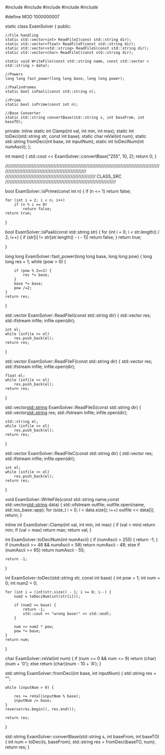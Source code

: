 #include <iostream>
#include <vector>
#include <string>
#include <sstream>
#include <fstream>

#define MOD 1000000007

static class ExamSolver
{
public:

	//File handling
	static std::vector<int> ReadFileI(const std::string dir);
	static std::vector<float> ReadFileF(const std::string dir);
	static std::vector<std::string> ReadFileS(const std::string dir);
	static std::vector<char> ReadFileC(const std::string dir);

	static void WriteFile(const std::string name, const std::vector < std::string > data);

	//Powers
	long long fast_power(long long base, long long power);

	//Paalindromes
	static bool isPaali(const std::string n);

	//Prime
	static bool isPrime(const int n);

	//Base Converter
	static std::string convertBase(std::string s, int baseFrom, int baseTO);


private:
	inline static int Clamp(int val, int min, int max);
	static int toDeci(std::string str, const int base);
	static char reVal(int num);
	static std::string fromDeci(int base, int inputNum);
	static int toDeciNum(int numAscii);
};



int main()
{
	std::cout << ExamSolver::convertBase("255", 10, 2);
	return 0;
}

///////////////////////////////////////////////////////////////////////////////////////////////////////////////////////////////////////////////////////
//////////////////////////////////////////////////////////		CLASS_SRC		///////////////////////////////////////////////////////////////////////


bool ExamSolver::isPrime(const int n)
{
	if (n <= 1)
		return false;

	for (int i = 2; i < n; i++)
		if (n % i == 0)
			return false;
	return true;
}

bool ExamSolver::isPaali(const std::string str) {
	for (int i = 0; i < str.length() / 2; i++) {
		if (str[i] != str[str.length() - i - 1])
			return false;
	}
	return true;
	
}

long long ExamSolver::fast_power(long long base, long long pow) {
	long long res = 1;
	while (pow > 0) {

		if (pow % 2==1) {
			res *= base;
		}
		base *= base;
		pow /=2;
	}
	return res;
}

std::vector<int> ExamSolver::ReadFileI(const std::string dir) 
{
	std::vector<int> res;
	std::ifstream infile;
	infile.open(dir);
	
	int el;
	while (infile >> el)
		res.push_back(el);
	return res;
}

std::vector<float> ExamSolver::ReadFileF(const std::string dir)
{
	std::vector<float> res;
	std::ifstream infile;
	infile.open(dir);

	float el;
	while (infile >> el)
		res.push_back(el);
	return res;
}

std::vector<std::string> ExamSolver::ReadFileS(const std::string dir)
{
	std::vector<std::string> res;
	std::ifstream infile;
	infile.open(dir);

	std::string el;
	while (infile >> el)
		res.push_back(el);
	return res;
}

std::vector<char> ExamSolver::ReadFileC(const std::string dir)
{
	std::vector<char> res;
	std::ifstream infile;
	infile.open(dir);

	int el;
	while (infile >> el)
		res.push_back(el);
	return res;
}

void ExamSolver::WriteFile(const std::string name,const std::vector<std::string> data)
{
	std::ofstream outfile;
	outfile.open(name, std::ios_base::app);
	for (size_t i = 0; i < data.size(); i++)
		outfile << data[i];
	return;
}

inline int ExamSolver::Clamp(int val, int min, int max)
{
	if (val < min) return min;
	if (val > max) return max;
	return val;
}

int ExamSolver::toDeciNum(int numAscii)
{
	if (numAscii > 255)
	{
		return -1;
	}
	if (numAscii >= 48 && numAscii < 58)
		return numAscii - 48;
	else if (numAscii >= 65)
		return numAscii - 55;

	return -1;
}

int ExamSolver::toDeci(std::string str, const int base)
{
	int pow = 1;
	int num = 0;
	int num2 = 0;

	for (int i = (int)str.size() - 1; i >= 0; i--) {
		num2 = toDeciNum(int(str[i]));

		if (num2 >= base) {
			return -1;
			std::cout << "wrong base!" << std::endl;
		}

		num += num2 * pow;
		pow *= base;
	}
	return num;
}

char ExamSolver::reVal(int num)
{
	if (num >= 0 && num <= 9)
		return (char)(num + '0');
	else
		return (char)(num - 10 + 'A');
}

std::string ExamSolver::fromDeci(int base, int inputNum)
{
	std::string res = "";

	while (inputNum > 0) {

		res += reVal(inputNum % base);
		inputNum /= base;
	}
	reverse(res.begin(), res.end());

	return res;
}

std::string ExamSolver::convertBase(std::string s, int baseFrom, int baseTO)
{
	int num = toDeci(s, baseFrom);
	std::string res = fromDeci(baseTO, num);
	return res;
}
